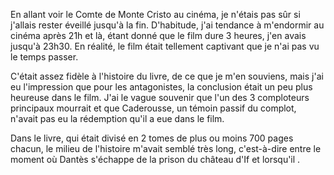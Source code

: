 En allant voir le Comte de Monte Cristo au cinéma, je n'étais pas sûr si j'allais rester éveillé jusqu'à la fin. D'habitude, j'ai tendance à m'endormir au cinéma après 21h et là, étant donné que le film dure 3 heures, j'en avais jusqu'à 23h30. En réalité, le film était tellement captivant que je n'ai pas vu le temps passer.

C'était assez fidèle à l'histoire du livre, de ce que je m'en souviens, mais j'ai eu l'impression que pour les antagonistes, la conclusion était un peu plus heureuse dans le film. J'ai le vague souvenir que l'un des 3 comploteurs principaux mourrait et que Caderousse, un témoin passif du complot, n'avait pas eu la rédemption qu'il a eue dans le film.

Dans le livre, qui était divisé en 2 tomes de plus ou moins 700 pages chacun, le milieu de l'histoire m'avait semblé très long, c'est-à-dire entre le moment où Dantès s'échappe de la prison du château d'If et lorsqu'il .
